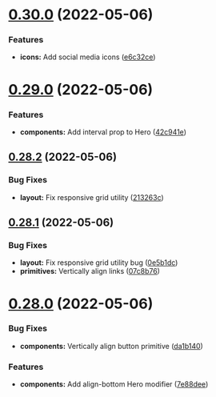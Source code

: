 # [0.30.0](https://github.com/jacecotton/tcds/compare/v0.29.0...v0.30.0) (2022-05-06)


### Features

* **icons:** Add social media icons ([e6c32ce](https://github.com/jacecotton/tcds/commit/e6c32cebd28e3a5ff10b0b81e7c46c4ed5638a1e))



# [0.29.0](https://github.com/jacecotton/tcds/compare/v0.28.2...v0.29.0) (2022-05-06)


### Features

* **components:** Add interval prop to Hero ([42c941e](https://github.com/jacecotton/tcds/commit/42c941e6b7b15b80da0fcb809b6aa1b17aa7e29a))



## [0.28.2](https://github.com/jacecotton/tcds/compare/v0.28.1...v0.28.2) (2022-05-06)


### Bug Fixes

* **layout:** Fix responsive grid utility ([213263c](https://github.com/jacecotton/tcds/commit/213263cce38ac1f9e7c0ed0d29eacdf15e2c7e52))



## [0.28.1](https://github.com/jacecotton/tcds/compare/v0.28.0...v0.28.1) (2022-05-06)


### Bug Fixes

* **layout:** Fix responsive grid utility bug ([0e5b1dc](https://github.com/jacecotton/tcds/commit/0e5b1dc7d735953f0aab4ba78ca7c879d3673945))
* **primitives:** Vertically align links ([07c8b76](https://github.com/jacecotton/tcds/commit/07c8b76b9f18bb324f0621523bf52c9da80b4938))



# [0.28.0](https://github.com/jacecotton/tcds/compare/v0.27.0...v0.28.0) (2022-05-06)


### Bug Fixes

* **components:** Vertically align button primitive ([da1b140](https://github.com/jacecotton/tcds/commit/da1b14002ab3cea0b3b41a4f04d079a4587fbfd6))


### Features

* **components:** Add align-bottom Hero modifier ([7e88dee](https://github.com/jacecotton/tcds/commit/7e88deeee102110f3f3896479ea998aaadce104b))



